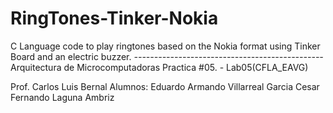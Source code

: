 # RingTones-Tinker-Nokia
C Language code to play ringtones based on the Nokia format using Tinker Board and an electric buzzer.
*-----------------------------------------------*
Arquitectura de Microcomputadoras
Practica #05. - Lab05(CFLA_EAVG)

Prof. Carlos Luis Bernal
Alumnos:  Eduardo Armando Villarreal Garcia
          Cesar Fernando Laguna Ambriz
